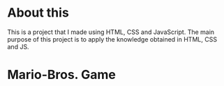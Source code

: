 # About this

This is a project that I made using HTML, CSS and JavaScript. The main purpose of this project is to apply the knowledge obtained in HTML, CSS and JS.


# Mario-Bros. Game



